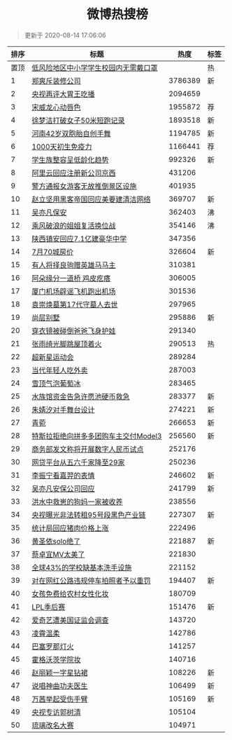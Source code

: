 <h1 align="center">微博热搜榜</h1>

> 更新于 2020-08-14 17:06:06

| 排序 | 标题                                                                                                                                                                                                                                                        | 热度    | 标签 |
| ---- | ----------------------------------------------------------------------------------------------------------------------------------------------------------------------------------------------------------------------------------------------------------- | ------- | ---- |
| 置顶 | [低风险地区中小学学生校园内无需戴口罩](https://s.weibo.com/weibo?q=%23%E4%BD%8E%E9%A3%8E%E9%99%A9%E5%9C%B0%E5%8C%BA%E4%B8%AD%E5%B0%8F%E5%AD%A6%E5%AD%A6%E7%94%9F%E6%A0%A1%E5%9B%AD%E5%86%85%E6%97%A0%E9%9C%80%E6%88%B4%E5%8F%A3%E7%BD%A9%23&Refer=new_time) |         | 热   |
| 1    | [郑爽斥装修公司](https://s.weibo.com/weibo?q=%23%E9%83%91%E7%88%BD%E6%96%A5%E8%A3%85%E4%BF%AE%E5%85%AC%E5%8F%B8%23&Refer=top)                                                                                                                               | 3786389 | 新   |
| 2    | [央视再评大胃王吃播](https://s.weibo.com/weibo?q=%23%E5%A4%AE%E8%A7%86%E5%86%8D%E8%AF%84%E5%A4%A7%E8%83%83%E7%8E%8B%E5%90%83%E6%92%AD%23&Refer=top)                                                                                                         | 2094659 |      |
| 3    | [宋威龙心动唇色](https://s.weibo.comjavascript:void(0);)                                                                                                                                                                                                    | 1955872 | 荐   |
| 4    | [徐梦洁打破女子50米短跑记录](https://s.weibo.com/weibo?q=%23%E5%BE%90%E6%A2%A6%E6%B4%81%E6%89%93%E7%A0%B4%E5%A5%B3%E5%AD%9050%E7%B1%B3%E7%9F%AD%E8%B7%91%E8%AE%B0%E5%BD%95%23&Refer=top)                                                                    | 1893518 | 新   |
| 5    | [河南42岁双胞胎自创手舞](https://s.weibo.com/weibo?q=%E6%B2%B3%E5%8D%9742%E5%B2%81%E5%8F%8C%E8%83%9E%E8%83%8E%E8%87%AA%E5%88%9B%E6%89%8B%E8%88%9E&Refer=top)                                                                                                | 1194785 | 新   |
| 6    | [1000天初生免疫力](https://s.weibo.comjavascript:void(0);)                                                                                                                                                                                                  | 1166441 | 荐   |
| 7    | [学生族整容呈低龄化趋势](https://s.weibo.com/weibo?q=%23%E5%AD%A6%E7%94%9F%E6%97%8F%E6%95%B4%E5%AE%B9%E5%91%88%E4%BD%8E%E9%BE%84%E5%8C%96%E8%B6%8B%E5%8A%BF%23&Refer=top)                                                                                   | 992326  | 新   |
| 8    | [阿里云回应注册新公司京西](https://s.weibo.com/weibo?q=%23%E9%98%BF%E9%87%8C%E4%BA%91%E5%9B%9E%E5%BA%94%E6%B3%A8%E5%86%8C%E6%96%B0%E5%85%AC%E5%8F%B8%E4%BA%AC%E8%A5%BF%23&Refer=top)                                                                        | 431206  |      |
| 9    | [警方通报女游客无故推倒景区设施](https://s.weibo.com/weibo?q=%23%E8%AD%A6%E6%96%B9%E9%80%9A%E6%8A%A5%E5%A5%B3%E6%B8%B8%E5%AE%A2%E6%97%A0%E6%95%85%E6%8E%A8%E5%80%92%E6%99%AF%E5%8C%BA%E8%AE%BE%E6%96%BD%23&Refer=top)                                       | 401935  |      |
| 10   | [赵立坚用黑客帝国回应美要建清洁网络](https://s.weibo.com/weibo?q=%23%E8%B5%B5%E7%AB%8B%E5%9D%9A%E7%94%A8%E9%BB%91%E5%AE%A2%E5%B8%9D%E5%9B%BD%E5%9B%9E%E5%BA%94%E7%BE%8E%E8%A6%81%E5%BB%BA%E6%B8%85%E6%B4%81%E7%BD%91%E7%BB%9C%23&Refer=top)                 | 369707  | 新   |
| 11   | [吴亦凡保安](https://s.weibo.com/weibo?q=%E5%90%B4%E4%BA%A6%E5%87%A1%E4%BF%9D%E5%AE%89&Refer=top)                                                                                                                                                           | 362403  | 沸   |
| 12   | [乘风破浪的姐姐复活换位战](https://s.weibo.com/weibo?q=%23%E4%B9%98%E9%A3%8E%E7%A0%B4%E6%B5%AA%E7%9A%84%E5%A7%90%E5%A7%90%E5%A4%8D%E6%B4%BB%E6%8D%A2%E4%BD%8D%E6%88%98%23&Refer=top)                                                                        | 354146  | 沸   |
| 13   | [陕西镇安回应7.1亿建豪华中学](https://s.weibo.com/weibo?q=%23%E9%99%95%E8%A5%BF%E9%95%87%E5%AE%89%E5%9B%9E%E5%BA%947.1%E4%BA%BF%E5%BB%BA%E8%B1%AA%E5%8D%8E%E4%B8%AD%E5%AD%A6%23&Refer=top)                                                                  | 347356  |      |
| 14   | [7月70城房价](https://s.weibo.com/weibo?q=%237%E6%9C%8870%E5%9F%8E%E6%88%BF%E4%BB%B7%23&Refer=top)                                                                                                                                                          | 326604  | 新   |
| 15   | [有人将择良驹赠英雄马马主](https://s.weibo.com/weibo?q=%23%E6%9C%89%E4%BA%BA%E5%B0%86%E6%8B%A9%E8%89%AF%E9%A9%B9%E8%B5%A0%E8%8B%B1%E9%9B%84%E9%A9%AC%E9%A9%AC%E4%B8%BB%23&Refer=top)                                                                        | 310381  |      |
| 16   | [阿朵缘分一道桥 鸡皮疙瘩](https://s.weibo.com/weibo?q=%E9%98%BF%E6%9C%B5%E7%BC%98%E5%88%86%E4%B8%80%E9%81%93%E6%A1%A5%20%E9%B8%A1%E7%9A%AE%E7%96%99%E7%98%A9&Refer=top)                                                                                     | 306005  |      |
| 17   | [厦门机场辟谣飞机跑出机场](https://s.weibo.com/weibo?q=%23%E5%8E%A6%E9%97%A8%E6%9C%BA%E5%9C%BA%E8%BE%9F%E8%B0%A3%E9%A3%9E%E6%9C%BA%E8%B7%91%E5%87%BA%E6%9C%BA%E5%9C%BA%23&Refer=top)                                                                        | 301536  |      |
| 18   | [袁崇焕墓第17代守墓人去世](https://s.weibo.com/weibo?q=%23%E8%A2%81%E5%B4%87%E7%84%95%E5%A2%93%E7%AC%AC17%E4%BB%A3%E5%AE%88%E5%A2%93%E4%BA%BA%E5%8E%BB%E4%B8%96%23&Refer=top)                                                                               | 297965  |      |
| 19   | [尚层别墅](https://s.weibo.com/weibo?q=%E5%B0%9A%E5%B1%82%E5%88%AB%E5%A2%85&Refer=top)                                                                                                                                                                      | 295886  | 新   |
| 20   | [穿衣镜被碰倒爸爸飞身护娃](https://s.weibo.com/weibo?q=%23%E7%A9%BF%E8%A1%A3%E9%95%9C%E8%A2%AB%E7%A2%B0%E5%80%92%E7%88%B8%E7%88%B8%E9%A3%9E%E8%BA%AB%E6%8A%A4%E5%A8%83%23&Refer=top)                                                                        | 291340  |      |
| 21   | [张雨绮光脚跳屋顶着火](https://s.weibo.com/weibo?q=%E5%BC%A0%E9%9B%A8%E7%BB%AE%E5%85%89%E8%84%9A%E8%B7%B3%E5%B1%8B%E9%A1%B6%E7%9D%80%E7%81%AB&Refer=top)                                                                                                    | 290513  | 热   |
| 22   | [超新星运动会](https://s.weibo.com/weibo?q=%E8%B6%85%E6%96%B0%E6%98%9F%E8%BF%90%E5%8A%A8%E4%BC%9A&Refer=top)                                                                                                                                                | 289284  |      |
| 23   | [当代年轻人吃外卖](https://s.weibo.com/weibo?q=%23%E5%BD%93%E4%BB%A3%E5%B9%B4%E8%BD%BB%E4%BA%BA%E5%90%83%E5%A4%96%E5%8D%96%23&Refer=top)                                                                                                                    | 287003  |      |
| 24   | [雪顶气泡葡萄冰](https://s.weibo.com/weibo?q=%23%E9%9B%AA%E9%A1%B6%E6%B0%94%E6%B3%A1%E8%91%A1%E8%90%84%E5%86%B0%23&Refer=top)                                                                                                                               | 283465  |      |
| 25   | [水族馆资金告急许愿池硬币救急](https://s.weibo.com/weibo?q=%23%E6%B0%B4%E6%97%8F%E9%A6%86%E8%B5%84%E9%87%91%E5%91%8A%E6%80%A5%E8%AE%B8%E6%84%BF%E6%B1%A0%E7%A1%AC%E5%B8%81%E6%95%91%E6%80%A5%23&Refer=top)                                                  | 283377  | 新   |
| 26   | [朱婧汐对手舞台设计](https://s.weibo.com/weibo?q=%23%E6%9C%B1%E5%A9%A7%E6%B1%90%E5%AF%B9%E6%89%8B%E8%88%9E%E5%8F%B0%E8%AE%BE%E8%AE%A1%23&Refer=top)                                                                                                         | 274221  | 新   |
| 27   | [青菀](https://s.weibo.com/weibo?q=%E9%9D%92%E8%8F%80&Refer=top)                                                                                                                                                                                            | 266653  | 新   |
| 28   | [特斯拉拒绝向拼多多团购车主交付Model3](https://s.weibo.com/weibo?q=%23%E7%89%B9%E6%96%AF%E6%8B%89%E6%8B%92%E7%BB%9D%E5%90%91%E6%8B%BC%E5%A4%9A%E5%A4%9A%E5%9B%A2%E8%B4%AD%E8%BD%A6%E4%B8%BB%E4%BA%A4%E4%BB%98Model3%23&Refer=top)                           | 256560  | 新   |
| 29   | [商务部发文称将开展数字人民币试点](https://s.weibo.com/weibo?q=%23%E5%95%86%E5%8A%A1%E9%83%A8%E5%8F%91%E6%96%87%E7%A7%B0%E5%B0%86%E5%BC%80%E5%B1%95%E6%95%B0%E5%AD%97%E4%BA%BA%E6%B0%91%E5%B8%81%E8%AF%95%E7%82%B9%23&Refer=top)                            | 252176  |      |
| 30   | [网贷平台从五六千家降至29家](https://s.weibo.com/weibo?q=%23%E7%BD%91%E8%B4%B7%E5%B9%B3%E5%8F%B0%E4%BB%8E%E4%BA%94%E5%85%AD%E5%8D%83%E5%AE%B6%E9%99%8D%E8%87%B329%E5%AE%B6%23&Refer=top)                                                                    | 250236  |      |
| 31   | [李振宁看嘉羿的表情](https://s.weibo.com/weibo?q=%E6%9D%8E%E6%8C%AF%E5%AE%81%E7%9C%8B%E5%98%89%E7%BE%BF%E7%9A%84%E8%A1%A8%E6%83%85&Refer=top)                                                                                                               | 246602  | 新   |
| 32   | [吴亦凡安保公司回应](https://s.weibo.com/weibo?q=%23%E5%90%B4%E4%BA%A6%E5%87%A1%E5%AE%89%E4%BF%9D%E5%85%AC%E5%8F%B8%E5%9B%9E%E5%BA%94%23&Refer=top)                                                                                                         | 241799  | 新   |
| 33   | [洪水中救崽的狗妈一家被收养](https://s.weibo.com/weibo?q=%23%E6%B4%AA%E6%B0%B4%E4%B8%AD%E6%95%91%E5%B4%BD%E7%9A%84%E7%8B%97%E5%A6%88%E4%B8%80%E5%AE%B6%E8%A2%AB%E6%94%B6%E5%85%BB%23&Refer=top)                                                             | 238556  |      |
| 34   | [央视曝光非法转租95号段黑色产业链](https://s.weibo.com/weibo?q=%23%E5%A4%AE%E8%A7%86%E6%9B%9D%E5%85%89%E9%9D%9E%E6%B3%95%E8%BD%AC%E7%A7%9F95%E5%8F%B7%E6%AE%B5%E9%BB%91%E8%89%B2%E4%BA%A7%E4%B8%9A%E9%93%BE%23&Refer=top)                                   | 227307  | 新   |
| 35   | [统计局回应猪肉价格上涨](https://s.weibo.com/weibo?q=%E7%BB%9F%E8%AE%A1%E5%B1%80%E5%9B%9E%E5%BA%94%E7%8C%AA%E8%82%89%E4%BB%B7%E6%A0%BC%E4%B8%8A%E6%B6%A8&Refer=top)                                                                                         | 222496  |      |
| 36   | [黄圣依solo绝了](https://s.weibo.com/weibo?q=%23%E9%BB%84%E5%9C%A3%E4%BE%9Dsolo%E7%BB%9D%E4%BA%86%23&Refer=top)                                                                                                                                             | 221887  | 新   |
| 37   | [蔡卓宜MV太美了](https://s.weibo.com/weibo?q=%23%E8%94%A1%E5%8D%93%E5%AE%9CMV%E5%A4%AA%E7%BE%8E%E4%BA%86%23&Refer=top)                                                                                                                                      | 221830  |      |
| 38   | [全球43%的学校缺基本洗手设施](https://s.weibo.com/weibo?q=%23%E5%85%A8%E7%90%8343%25%E7%9A%84%E5%AD%A6%E6%A0%A1%E7%BC%BA%E5%9F%BA%E6%9C%AC%E6%B4%97%E6%89%8B%E8%AE%BE%E6%96%BD%23&Refer=top)                                                                | 221152  |      |
| 39   | [对在网红公路违规停车拍照者予以重罚](https://s.weibo.com/weibo?q=%E5%AF%B9%E5%9C%A8%E7%BD%91%E7%BA%A2%E5%85%AC%E8%B7%AF%E8%BF%9D%E8%A7%84%E5%81%9C%E8%BD%A6%E6%8B%8D%E7%85%A7%E8%80%85%E4%BA%88%E4%BB%A5%E9%87%8D%E7%BD%9A&Refer=top)                       | 194407  | 新   |
| 40   | [女孩免费给农村女性化妆](https://s.weibo.com/weibo?q=%23%E5%A5%B3%E5%AD%A9%E5%85%8D%E8%B4%B9%E7%BB%99%E5%86%9C%E6%9D%91%E5%A5%B3%E6%80%A7%E5%8C%96%E5%A6%86%23&Refer=top)                                                                                   | 180709  |      |
| 41   | [LPL季后赛](https://s.weibo.com/weibo?q=%23LPL%E5%AD%A3%E5%90%8E%E8%B5%9B%23&Refer=top)                                                                                                                                                                     | 151476  | 新   |
| 42   | [爱奇艺遭美国证监会调查](https://s.weibo.com/weibo?q=%23%E7%88%B1%E5%A5%87%E8%89%BA%E9%81%AD%E7%BE%8E%E5%9B%BD%E8%AF%81%E7%9B%91%E4%BC%9A%E8%B0%83%E6%9F%A5%23&Refer=top)                                                                                   | 143720  |      |
| 43   | [凌霄温柔](https://s.weibo.com/weibo?q=%23%E5%87%8C%E9%9C%84%E6%B8%A9%E6%9F%94%23&Refer=top)                                                                                                                                                                | 142786  |      |
| 44   | [巴塞罗那灯火](https://s.weibo.com/weibo?q=%23%E5%B7%B4%E5%A1%9E%E7%BD%97%E9%82%A3%E7%81%AF%E7%81%AB%23&Refer=top)                                                                                                                                          | 141257  |      |
| 45   | [霍格沃茨学院妆](https://s.weibo.com/weibo?q=%23%E9%9C%8D%E6%A0%BC%E6%B2%83%E8%8C%A8%E5%AD%A6%E9%99%A2%E5%A6%86%23&Refer=top)                                                                                                                               | 140716  |      |
| 46   | [赵丽颖一字星钻裙](https://s.weibo.com/weibo?q=%23%E8%B5%B5%E4%B8%BD%E9%A2%96%E4%B8%80%E5%AD%97%E6%98%9F%E9%92%BB%E8%A3%99%23&Refer=top)                                                                                                                    | 108226  | 新   |
| 47   | [说唱神曲功夫医生](https://s.weibo.com/weibo?q=%23%E8%AF%B4%E5%94%B1%E7%A5%9E%E6%9B%B2%E5%8A%9F%E5%A4%AB%E5%8C%BB%E7%94%9F%23&Refer=top)                                                                                                                    | 106499  | 新   |
| 48   | [万茜举起受伤手臂](https://s.weibo.com/weibo?q=%E4%B8%87%E8%8C%9C%E4%B8%BE%E8%B5%B7%E5%8F%97%E4%BC%A4%E6%89%8B%E8%87%82&Refer=top)                                                                                                                          | 105169  | 新   |
| 49   | [央视专访郭树清](https://s.weibo.com/weibo?q=%E5%A4%AE%E8%A7%86%E4%B8%93%E8%AE%BF%E9%83%AD%E6%A0%91%E6%B8%85&Refer=top)                                                                                                                                     | 105104  |      |
| 50   | [琉璃改名大赛](https://s.weibo.com/weibo?q=%23%E7%90%89%E7%92%83%E6%94%B9%E5%90%8D%E5%A4%A7%E8%B5%9B%23&Refer=top)                                                                                                                                          | 104971  |      |